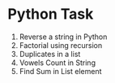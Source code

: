 # Python Task
 1) Reverse a string in Python
 2) Factorial using recursion
 3) Duplicates in a list
 4) Vowels Count in String
 5) Find Sum in List element

